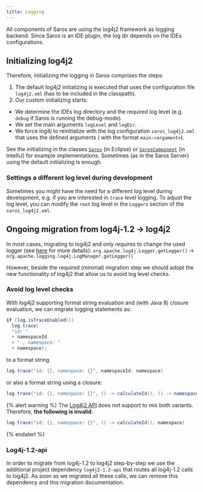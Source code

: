 ```yaml
---
title: Logging
---
```


All components of Saros are using the log4j2 framework as logging backend.
Since Saros is an IDE plugin, the log dir depends on the IDEs configurations.

## Initializing log4j2

Therefore, initializing the logging in Saros comprises the steps:
1. The default log4j2 initializing is executed that uses the configuration file `log4j2.xml` (has to be included in the classpath).
2. Our custom initializing starts:
  * We determine the IDEs log directory and the required log level (e.g. `debug` if Saros is running the debug-mode).
  * We set the main arguments `logLevel` and `logDir`.
  * We force log4j to reinitialize with the log configuration `saros_log4j2.xml` that uses the defined arguments ( with the format `main:<argument>`).

See the initializing in the classes [`Saros`](https://github.com/saros-project/saros/blob/master/eclipse/src/saros/Saros.java) (in Eclipse)
or [`SarosComponent`](https://github.com/saros-project/saros/blob/master/intellij/src/saros/intellij/SarosComponent.java) (in IntelliJ)
for example implementations. Sometimes (as in the Saros Server) using the default initializing is enough.

### Settings a different log level during development

Sometimes you might have the need for a different log level during development, e.g. if you are interested in `trace` level logging.
To adjust the log level, you can modify the `root` log level in the `Loggers` section of the `saros_log4j2.xml`.

## Ongoing migration from log4j-1.2 -> log4j2

In most cases, migrating to log4j2 and only requires to change the
used logger (see [here](https://logging.apache.org/log4j/2.x/manual/migration.html) for more details):
`org.apache.log4j.Logger.getLogger()` -> `org.apache.logging.log4j.LogManager.getLogger()`

However, beside the required (minimal) migration step we should adopt the new functionality
of log4j2 that allow us to avoid log level checks.

### Avoid log level checks 

With log4j2 supporting format string evaluation and (with Java 8) closure evaluation, we
can migrate logging statements as:
```java
if (log.isTraceEnabled())
  log.trace(
  "id: "
  + namespaceId
  + " , namespace: "
  + namespace);
```
to a format string
```java
log.trace("id: {}, namespace: {}", namespaceId, namespace)
```
or also a format string using a closure:
```java
log.trace("id: {}, namespace: {}", () -> calculateId(), () -> namespace())
```

{% alert warning %}
The [Log4j2 API](https://logging.apache.org/log4j/2.x/log4j-api/apidocs/index.html) does not support to mix both variants.<br/>
Therefore, **the following is invalid**:

```java
log.trace("id: {}, namespace: {}", () -> calculateId(), namespace)
```
{% endalert %}

### Log4j-1.2-api

In order to migrate from log4j-1.2 to log4j2 step-by-step
we use the additional project dependency `log4j2-1.2-api` that
routes all log4j-1.2 calls to log4j2.
As soon as we migrated all these calls, we can remove this dependency and this migration
documentation. 
